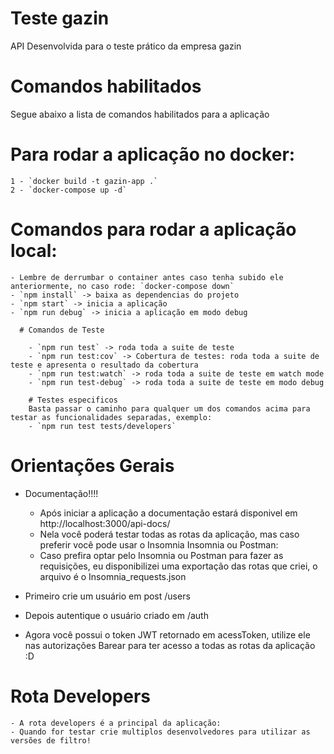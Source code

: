 # Teste gazin
API Desenvolvida para o teste prático da empresa gazin

# Comandos habilitados
  Segue abaixo a lista de comandos habilitados para a aplicação

  # Para rodar a aplicação no docker:
    1 - `docker build -t gazin-app .`
    2 - `docker-compose up -d`

  # Comandos para rodar a aplicação local: 
    - Lembre de derrumbar o container antes caso tenha subido ele anteriormente, no caso rode: `docker-compose down`
    - `npm install` -> baixa as dependencias do projeto
    - `npm start` -> inicia a aplicação
    - `npm run debug` -> inicia a aplicação em modo debug

      # Comandos de Teste

        - `npm run test` -> roda toda a suite de teste
        - `npm run test:cov` -> Cobertura de testes: roda toda a suite de teste e apresenta o resultado da cobertura
        - `npm run test:watch` -> roda toda a suite de teste em watch mode
        - `npm run test-debug` -> roda toda a suite de teste em modo debug

        # Testes especificos
        Basta passar o caminho para qualquer um dos comandos acima para testar as funcionalidades separadas, exemplo:
        - `npm run test tests/developers`
        
# Orientações Gerais
  - Documentação!!!!
    - Após iniciar a aplicação a documentação estará disponivel em http://localhost:3000/api-docs/
    - Nela você poderá testar todas as rotas da aplicação, mas caso preferir você pode usar o Insomnia
  Insomnia ou Postman: 
    - Caso prefira optar pelo Insomnia ou Postman para fazer as requisições, eu disponibilizei uma exportação das rotas que criei, o arquivo é o Insomnia_requests.json
    
    
  - Primeiro crie um usuário em post /users
  - Depois autentique o usuário criado em /auth
  - Agora você possui o token JWT retornado em acessToken, utilize ele nas autorizações Barear para ter acesso a todas as rotas da aplicação :D
  
  # Rota Developers
    - A rota developers é a principal da aplicação:
    - Quando for testar crie multiplos desenvolvedores para utilizar as versões de filtro!
    
